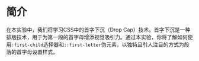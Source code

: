 # 简介

在本实验中，我们将学习CSS中的首字下沉（Drop Cap）技术。首字下沉是一种排版技术，用于为第一段的首字母增添视觉吸引力。通过本实验，你将了解如何使用`:first-child`选择器和`::first-letter`伪元素，以独特且引人注目的方式为段落的首字母设置样式。
